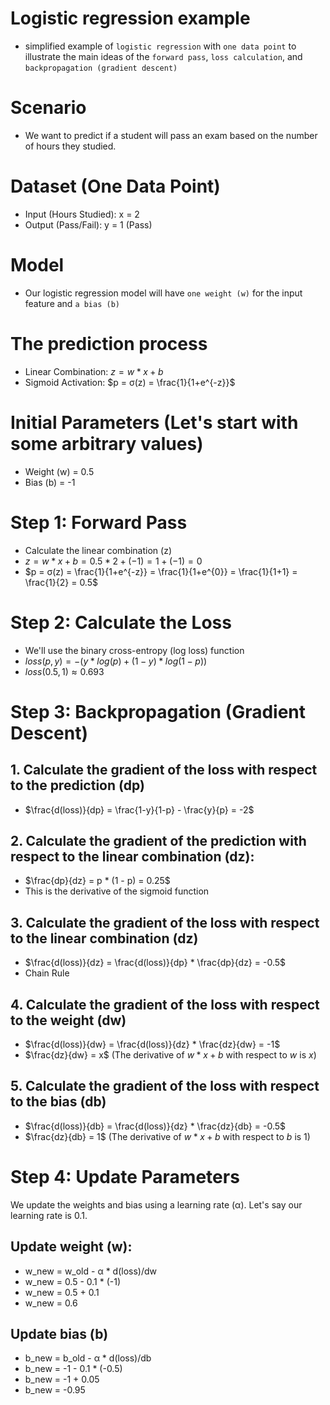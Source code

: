 # Logistic regression example
  - simplified example of `logistic regression` with `one data point` to illustrate the main ideas of the `forward pass`, `loss calculation`, and `backpropagation (gradient descent)`

# Scenario
  - We want to predict if a student will pass an exam based on the number of hours they studied.

# Dataset (One Data Point)
  - Input (Hours Studied): x = 2
  - Output (Pass/Fail): y = 1 (Pass)

# Model
  - Our logistic regression model will have `one weight (w)` for the input feature and `a bias (b)`

# The prediction process
  - Linear Combination: $z = w * x + b$
  - Sigmoid Activation: $p = σ(z) = \frac{1}{1+e^{-z}}$

# Initial Parameters (Let's start with some arbitrary values)
  - Weight (w) = 0.5
  - Bias (b) = -1

# Step 1: Forward Pass
  - Calculate the linear combination (z)
  - $z=w * x + b = 0.5 * 2 + (-1) = 1 + (-1) = 0$
  - $p = σ(z) = \frac{1}{1+e^{-z}} = \frac{1}{1+e^{0}} = \frac{1}{1+1} = \frac{1}{2} = 0.5$

# Step 2: Calculate the Loss
  - We'll use the binary cross-entropy (log loss) function
  - $loss(p, y) = - (y * log(p) + (1 - y) * log(1 - p))$
  - $loss(0.5, 1) ≈ 0.693$

# Step 3: Backpropagation (Gradient Descent)

## 1. Calculate the gradient of the loss with respect to the prediction (dp)
  - $\frac{d(loss)}{dp} = \frac{1-y}{1-p} - \frac{y}{p} = -2$

## 2. Calculate the gradient of the prediction with respect to the linear combination (dz):
  - $\frac{dp}{dz} = p * (1 - p) = 0.25$
  - This is the derivative of the sigmoid function

## 3. Calculate the gradient of the loss with respect to the linear combination (dz)
  - $\frac{d(loss)}{dz} = \frac{d(loss)}{dp} * \frac{dp}{dz} = -0.5$
  - Chain Rule

## 4. Calculate the gradient of the loss with respect to the weight (dw)
  - $\frac{d(loss)}{dw} = \frac{d(loss)}{dz} * \frac{dz}{dw} = -1$
  - $\frac{dz}{dw} = x$ (The derivative of $w*x + b$ with respect to $w$ is $x$)

## 5. Calculate the gradient of the loss with respect to the bias (db)
  - $\frac{d(loss)}{db} = \frac{d(loss)}{dz} * \frac{dz}{db} = -0.5$
  - $\frac{dz}{db} = 1$ (The derivative of $w*x + b$ with respect to $b$ is $1$)

# Step 4: Update Parameters
We update the weights and bias using a learning rate (α). Let's say our learning rate is 0.1.

## Update weight (w):
  - w_new = w_old - α * d(loss)/dw
  - w_new = 0.5 - 0.1 * (-1)
  - w_new = 0.5 + 0.1
  - w_new = 0.6

## Update bias (b)
  - b_new = b_old - α * d(loss)/db
  - b_new = -1 - 0.1 * (-0.5)
  - b_new = -1 + 0.05
  - b_new = -0.95